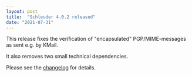 ```yaml
---
layout: post
title:  "Schleuder 4.0.2 released"
date: "2021-07-31"
---
```


This release fixes the verification of "encapsulated" PGP/MIME-messages as sent e.g. by KMail. 

It also removes two small technical dependencies.

Please see the [changelog](https://0xacab.org/schleuder/schleuder/blob/main/CHANGELOG.md#402-2021-07-31) for details.
